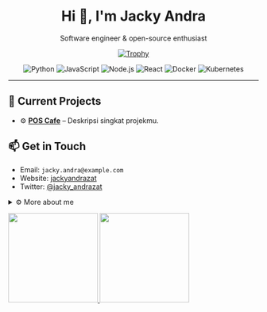 <h1 align="center">Hi 👋, I'm Jacky Andra</h1>
<p align="center">Software engineer &amp; open-source enthusiast</p>

<p align="center">
  <!-- Profile Trophy Card -->
  <a href="https://github.com/DenverCoder1/github-profile-trophy">
    <img src="https://github-profile-trophy.vercel.app/?username=Jackyandrazat&theme=radical&row=2&column=3" alt="Trophy"/>
  </a>
</p>

<p align="center">
  <!-- Tech Badges -->
  <img src="https://img.shields.io/badge/-Python-informational?style=for-the-badge&logo=python" alt="Python"/>
  <img src="https://img.shields.io/badge/-JavaScript-yellow?style=for-the-badge&logo=javascript" alt="JavaScript"/>
  <img src="https://img.shields.io/badge/-Node.js-green?style=for-the-badge&logo=node.js" alt="Node.js"/>
  <img src="https://img.shields.io/badge/-React-informational?style=for-the-badge&logo=react" alt="React"/>
  <img src="https://img.shields.io/badge/-Docker-lightgrey?style=for-the-badge&logo=docker" alt="Docker"/>
  <img src="https://img.shields.io/badge/-Kubernetes-informational?style=for-the-badge&logo=kubernetes" alt="Kubernetes"/>
</p>

---

## 🔭 Current Projects
- ⚙️ **[POS Cafe](https://github.com/Jackyandrazat/pos-cafe)** – Deskripsi singkat projekmu.
 <!-- - 🌐 **[NamaRepo2](https://github.com/Jackyandrazat/NamaRepo2)** – Deskripsi singkat projekmu. -->

## 📫 Get in Touch
- Email: `jacky.andra@example.com`
- Website: [jackyandrazat](https://jackyandrazat.netlify.app)
- Twitter: [@jacky_andrazat](https://twitter.com/jacky_andrazat)

<details>
  <summary>⚙️ More about me</summary>
  
  - 🔭 I’m currently working as a **Full Stack Developer** building a using **React**, **Vue**, **Node.js**, and **Laravel**.  
  - 🌱 I’m learning **TypeScript**, **Next.js**, and **REST API** to level up my frontend and API skills.  
  - 👯 I’m looking to collaborate on **open-source web applications**, especially projects that involve **progressive web apps**, **real-time data**, or **developer tooling**.    
  - 📫 How to reach me:  
    - Email: `jackyandrazat@gmail.com`  
    - LinkedIn: [linkedin.com/in/jackyandrazat](https://www.linkedin.com/in/jacky-andrazat/)  
    - Twitter: [@jackyandra](https://twitter.com/jacky_andrazat)  
  - 😄 Pronouns: **He/Him**  
  <!-- - ⚡ Fun fact: I once built a **smart mirror** that displays live weather, calendar events, and news headlines, all powered by a Raspberry Pi!  --> 
</details>



<p align="left">
<a href="https://github.com/Jackyandrazat">
  <img height="180em" src="https://github-readme-stats-eight-theta.vercel.app/api?username=Jackyandrazat&show_icons=true&theme=algolia&include_all_commits=true&count_private=true"/>
  <img height="180em" src="https://github-readme-stats-eight-theta.vercel.app/api/top-langs/?username=Jackyandrazat&layout=compact&langs_count=8&theme=algolia"/>
</a>
</p>
